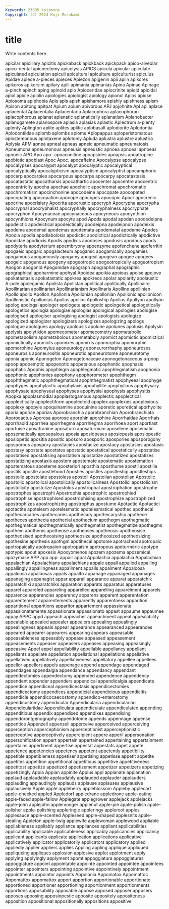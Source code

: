 ```yaml
---
Keywords: 23805 kojimura
Copyright: (C) 2024 Koji Murakami
---
```


# title

Write contents here.



 apicilar apicillary
apicitis apickaback apickback apickpack apico-alveolar apico-dental apicoectomy apicolysis APICS apicula
apicular apiculate apiculated apiculation apiculi apicultural apiculture apiculturist apiculus Apidae
apiece a-pieces apieces Apiezon apigenin apii apiin apikores apikoros apikorsim
apilary apili apimania apimanias Apina Apinae Apinage a-pinch apinch aping
apinoid apio Apioceridae apiocrinite apioid apioidal apiol apiole apiolin apiologies
apiologist apiology apionol Apios apiose Apiosoma apiphobia Apis apis apish
apishamore apishly apishness apism Apison apitong apitpat Apium apium apivorous
APJ apjohnite Apl apl aplace aplacental Aplacentalia Aplacentaria Aplacophora aplacophoran
aplacophorous aplanat aplanatic aplanatically aplanatism Aplanobacter aplanogamete aplanospore aplasia aplasias
aplastic Aplectrum a-plenty aplenty Aplington aplite aplites aplitic aplobasalt aplodiorite
Aplodontia Aplodontiidae aplomb aplombs aplome Aplopappus aploperistomatous aplostemonous aplotaxene aplotomy
Apluda aplustra aplustre aplustria Aplysia APM apnea apneal apneas apneic
apneumatic apneumatosis Apneumona apneumonous apneusis apneustic apnoea apnoeal apnoeas apnoeic
APO Apo apo- apoaconitine apoapsides apoapsis apoatropine apobiotic apoblast Apoc
Apoc. apocaffeine Apocalypse apocalypse apocalypses apocalypst apocalypt apocalyptic apocalyptical apocalyptically
apocalypticism apocalyptism apocalyptist apocamphoric apocarp apocarpies apocarpous apocarps apocarpy apocatastasis
apocatastatic apocatharsis apocathartic apocenter apocentre apocentric apocentricity apocha apochae apocholic
apochromat apochromatic apochromatism apocinchonine apocodeine apocopate apocopated apocopating apocopation apocope
apocopes apocopic Apocr apocrenic apocrine apocrisiary Apocrita apocrustic apocryph Apocrypha
apocrypha apocryphal apocryphalist apocryphally apocryphalness apocryphate apocryphon Apocynaceae apocynaceous apocyneous
apocynthion apocynthions Apocynum apocyte apod Apoda apodal apodan apodedeipna apodeictic
apodeictical apodeictically apodeipna apodeipnon apodeixis apodema apodemal apodemas apodemata apodematal
apodeme Apodes Apodia apodia apodiabolosis apodictic apodictical apodictically apodictive Apodidae
apodioxis Apodis apodixis apodoses apodosis apodous apods apodyteria apodyterium apoembryony
apoenzyme apofenchene apoferritin apogaeic apogaic apogalacteum apogamic apogamically apogamies apogamous
apogamously apogamy apogeal apogean apogee apogees apogeic apogenous apogeny apogeotropic
apogeotropically apogeotropism Apogon apogonid Apogonidae apograph apographal apographic apographical apoharmine
apohyal Apoidea apoikia apoious apoise apojove apokatastasis apokatastatic apokrea apokreos
apolar apolarity apolaustic A-pole apolegamic Apolista Apolistan apolitical apolitically Apollinaire
Apollinarian apollinarian Apollinarianism Apollinaris Apolline apollinian Apollo apollo Apollon Apollonia
Apollonian apollonian Apollonic apollonicon Apollonistic Apollonius Apollos apollos Apolloship Apollus
Apollyon apollyon apolog apologal apologer apologete apologetic apologetical apologetically apologetics
apologia apologiae apologias apological apologies apologise apologised apologiser apologising apologist
apologists apologize apologized apologizer apologizers apologizes apologizing apologs apologue apologues
apology apolousis apolune apolunes apolusis Apolysin apolysis apolytikion apomecometer apomecometry
apometabolic apometabolism apometabolous apometaboly apomict apomictic apomictical apomictically apomicts apomixes
apomixis apomorphia apomorphin apomorphine Apomyius aponeurology aponeurorrhaphy aponeuroses aponeurosis aponeurositis
aponeurotic aponeurotome aponeurotomy aponia aponic Aponogeton Aponogetonaceae aponogetonaceous a-poop apoop
apopemptic apopenptic apopetalous apophantic apophasis apophatic Apophis apophlegm apophlegmatic apophlegmatism
apophonia apophonic apophonies apophony apophorometer apophthegm apophthegmatic apophthegmatical apophthegmatist apophyeeal
apophyge apophyges apophylactic apophylaxis apophyllite apophyllous apophysary apophysate apophyseal apophyses
apophysial apophysis apophysitis Apopka apoplasmodial apoplastogamous apoplectic apoplectical apoplectically apoplectiform
apoplectoid apoplex apoplexies apoplexious apoplexy apopyle apoquinamine apoquinine aporetic aporetical
aporhyolite aporia aporiae aporias Aporobranchia aporobranchian Aporobranchiata Aporocactus Aporosa aporose
aporphin aporphine Aporrhaidae Aporrhais aporrhaoid aporrhea aporrhegma aporrhiegma aporrhoea aport
aportlast aportoise aposafranine aposaturn aposaturnium aposelene aposematic aposematically aposepalous aposia
aposiopeses aposiopesis aposiopestic aposiopetic apositia apositic aposoro aposporic apospories aposporogony
aposporous apospory apostacies apostacize apostacy apostasies apostasis apostasy apostate apostates
apostatic apostatical apostatically apostatise apostatised apostatising apostatism apostatize apostatized apostatizes
apostatizing apostaxis apostem apostemate apostematic apostemation apostematous aposteme aposteriori aposthia
aposthume apostil apostille apostils apostle apostlehood Apostles apostles apostleship apostleships
apostoile apostolate apostoless apostoli Apostolian apostolian Apostolic apostolic apostolical apostolically
apostolicalness Apostolici apostolicism apostolicity apostolize Apostolos apostrophal apostrophation apostrophe apostrophes
apostrophi Apostrophia apostrophic apostrophied apostrophise apostrophised apostrophising apostrophize apostrophized apostrophizes
apostrophizing apostrophus apostume Apotactic Apotactici apotactite apotelesm apotelesmatic apotelesmatical apothec
apothecal apothecarcaries apothecaries apothecary apothecaryship apothece apotheces apothecia apothecial apothecium
apothegm apothegmatic apothegmatical apothegmatically apothegmatist apothegmatize apothegms apothem apothems apotheose
apotheoses apotheosis apotheosise apotheosised apotheosising apotheosize apotheosized apotheosizing apothesine apothesis
apothgm apotihecal apotome apotracheal apotropaic apotropaically apotropaion apotropaism apotropous apoturmeric
apotype apotypic apout apoxesis Apoxyomenos apozem apozema apozemical apozymase APP
app app. appair appal Appalachia appalachia Appalachian appalachian Appalachians appalachians
appale appall appalled appalling appallingly appallingness appallment appalls appalment Appaloosa
appaloosa appaloosas appals appalto appanage appanaged appanages appanaging appanagist appar
apparail apparance apparat apparatchik apparatchiki apparatchiks apparation apparats apparatus apparatuses
apparel appareled appareling apparelled apparelling apparelment apparels apparence apparencies apparency
apparens apparent apparentation apparentement apparentements apparently apparentness apparition apparitional apparitions
apparitor appartement appassionata appassionatamente appassionate appassionato appast appaume appaumee appay
APPC appd appeach appeacher appeachment appeal appealability appealable appealed appealer
appealers appealing appealingly appealingness appeals appear appearance appearanced appearances appeared
appearer appearers appearing appears appeasable appeasableness appeasably appease appeased appeasement
appeasements appeaser appeasers appeases appeasing appeasingly appeasive Appel appel appellability
appellable appellancy appellant appellants appellate appellation appellational appellations appellative appellatived
appellatively appellativeness appellatory appellee appellees appellor appellors appels appenage append
appendage appendaged appendages appendalgia appendance appendancy appendant appendectomies appendectomy appended
appendence appendency appendent appender appenders appendical appendicalgia appendicate appendice appendiceal
appendicectasis appendicectomies appendicectomy appendices appendicial appendicious appendicitis appendicle appendicocaecostomy appendico-enterostomy
appendicostomy appendicular Appendicularia appendicularian Appendiculariidae Appendiculata appendiculate appendiculated appending appenditious
appendix appendixed appendixes appendixing appendorontgenography appendotome appends appennage appense appentice
Appenzell appenzell apperceive apperceived apperceiving apperception apperceptionism apperceptionist apperceptionistic apperceptive
apperceptively appercipient appere apperil appersonation appersonification appert appertain appertained appertaining
appertainment appertains appertinent appertise appestat appestats appet appete appetence appetencies
appetency appetent appetently appetibility appetible appetibleness appetiser appetising appetisse appetit
appetite appetites appetition appetitional appetitious appetitive appetitiveness appetitost appetize appetized
appetizement appetizer appetizers appetizing appetizingly Appia Appian appinite Appius appl
applanate applanation applaud applaudable applaudably applauded applauder applauders applauding applaudingly
applauds applause applauses applausive applausively Apple apple appleberry appleblossom Appleby
applecart apple-cheeked appled Appledorf appledrane appledrone apple-eating apple-faced apple-fallow Applegate
applegrower applejack applejacks apple-john applejohn applemonger applenut apple-pie apple-polish apple-polisher
apple-polishing appleringie appleringy appleroot apples applesauce apple-scented Appleseed apple-shaped applesnits
apple-stealing Appleton apple-twig applewife applewoman applewood appliable appliableness appliably appliance
appliances appliant applicabilities applicability applicable applicableness applicably applicancies applicancy applicant
applicants applicate application applications applicative applicatively applicator applicatorily applicators applicatory
applied appliedly applier appliers applies Appling appling applique appliqued appliqueing
appliques applosion applosive applot applotment apply applying applyingly applyment appmt
appoggiatura appoggiaturas appoggiature appoint appointable appointe appointed appointee appointees appointer
appointers appointing appointive appointively appointment appointments appointor appoints Appolonia Appomatox
Appomattoc Appomattox appomattox apport apportion apportionable apportionate apportioned apportioner apportioning
apportionment apportionments apportions apposability apposable appose apposed apposer apposers apposes
apposing apposiopestic apposite appositely appositeness apposition appositional appositionally appositions appositive
